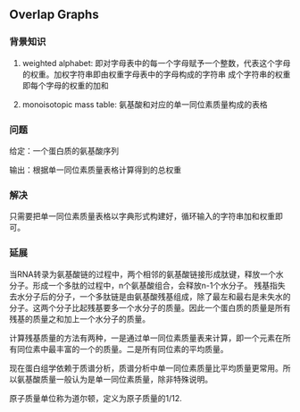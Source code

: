 ## Overlap Graphs

### 背景知识

1. weighted alphabet: 即对字母表中的每一个字母赋予一个整数，代表这个字母的权重。加权字符串即由权重字母表中的字母构成的字符串
成个字符串的权重即每个字母的权重的加和

2. monoisotopic mass table: 氨基酸和对应的单一同位素质量构成的表格 

### 问题

给定：一个蛋白质的氨基酸序列

输出：根据单一同位素质量表格计算得到的总权重

### 解决

只需要把单一同位素质量表格以字典形式构建好，循环输入的字符串加和权重即可。

### 延展

当RNA转录为氨基酸链的过程中，两个相邻的氨基酸链接形成肽键，释放一个水分子。形成一个多肽的过程中，n个氨基酸组合，会释放n-1个水分子。
残基指失去水分子后的分子，一个多肽链是由氨基酸残基组成，除了最左和最右是未失水的分子。这两个分子比起残基要多一个水分子的质量。因此一个蛋白质的质量是所有残基的质量之和加上一个水分子的质量。

计算残基质量的方法有两种，一是通过单一同位素质量表来计算，即一个元素在所有同位素中最丰富的一个的质量。二是所有同位素的平均质量。

现在蛋白组学依赖于质谱分析，质谱分析中单一同位素质量比平均质量更常用。所以氨基酸质量一般认为是单一同位素质量，除非特殊说明。

原子质量单位称为道尔顿，定义为原子质量的1/12.

